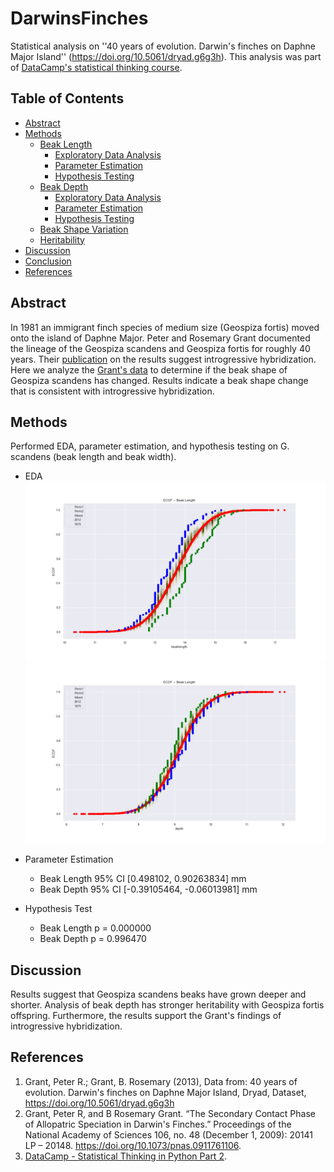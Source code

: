 # DarwinsFinches
Statistical analysis on ''40 years of evolution. Darwin's finches on Daphne Major Island'' (https://doi.org/10.5061/dryad.g6g3h). This analysis was part of [DataCamp's statistical thinking course](https://campus.datacamp.com/courses/statistical-thinking-in-python-part-2/).

## Table of Contents
* [Abstract](#abstract)
* [Methods](#methods)
    * [Beak Length](#length)
        * [Exploratory Data Analysis](#eda-length)
        * [Parameter Estimation](#parmest-length)
        * [Hypothesis Testing](#hypotest-length)
    * [Beak Depth](#depth)
        * [Exploratory Data Analysis](#eda-depth)
        * [Parameter Estimation](#parmest-depth)
        * [Hypothesis Testing](#hypotest-depth)
    * [Beak Shape Variation](#shape-var)
    * [Heritability](#genes)
* [Discussion](#discuss)
* [Conclusion](#conclusion)
* [References](#refs)


## Abstract <a class="anchor" id="abstract"></a>
In 1981 an immigrant finch species of medium size (Geospiza fortis) moved onto the island of Daphne Major. Peter and Rosemary Grant documented the lineage of the Geospiza scandens and Geospiza fortis for roughly 40 years. Their [publication](https://doi.org/10.1073/pnas.0911761106) on the results suggest introgressive hybridization. Here we analyze the [Grant's data](https://doi.org/10.5061/dryad.g6g3h) to determine if the beak shape of Geospiza scandens has changed. Results indicate a beak shape change that is consistent with introgressive hybridization. 

## Methods <a class="anchor" id="methods"></a>
Performed EDA, parameter estimation, and hypothesis testing on G. scandens (beak length and beak width). 

* EDA
![BeakLength-EDA](/images/beaklength_eda.png)
![BeakDepth-EDA](/images/depth_eda.png)

* Parameter Estimation
  * Beak Length 95% CI [0.498102, 0.90263834] mm
  * Beak Depth 95% CI [-0.39105464, -0.06013981] mm

* Hypothesis Test
  * Beak Length p = 0.000000
  * Beak Depth p = 0.996470

## Discussion <a class="anchor" id="discuss"></a>
Results suggest that Geospiza scandens beaks have grown deeper and shorter. Analysis of beak depth has stronger heritability with Geospiza fortis offspring. Furthermore, the results support the Grant's findings of introgressive hybridization. 
    
    
## References <a class="anchor" id="refs"></a>
1. Grant, Peter R.; Grant, B. Rosemary (2013), Data from: 40 years of evolution. Darwin's finches on Daphne Major Island, Dryad, Dataset, https://doi.org/10.5061/dryad.g6g3h
2. Grant, Peter R, and B Rosemary Grant. “The Secondary Contact Phase of Allopatric Speciation in Darwin&#039;s Finches.” Proceedings of the National Academy of Sciences 106, no. 48 (December 1, 2009): 20141 LP – 20148. https://doi.org/10.1073/pnas.0911761106.
3. [DataCamp - Statistical Thinking in Python Part 2](https://campus.datacamp.com/courses/statistical-thinking-in-python-part-2/).
